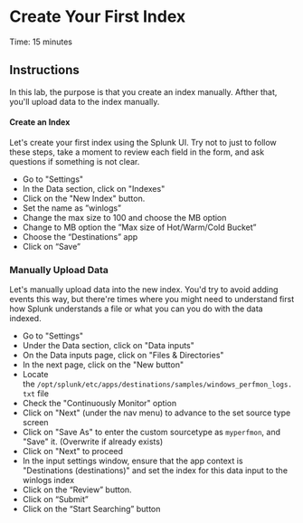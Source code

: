 # Create Your First Index
Time: 15 minutes

## Instructions
In this lab, the purpose is that you create an index manually. Afther that, you'll upload data to the index manually.

#### Create an Index
Let's create your first index using the Splunk UI. Try not to just to follow these steps, take a moment to review each field in the form, and ask questions if something is not clear.

- Go to "Settings"
- In the Data section, click on "Indexes"
- Click on the "New Index" button. 
- Set the name as ”winlogs”
- Change the max size to 100 and choose the MB option
- Change to MB option the ”Max size of Hot/Warm/Cold Bucket”
- Choose the “Destinations” app
- Click on “Save”

### Manually Upload Data
Let's manually upload data into the new index. You'd try to avoid adding events this way, but there're times where you might need to understand first how Splunk understands a file or what you can you do with the data indexed.

- Go to "Settings"
- Under the Data section, click on "Data inputs"
- On the Data inputs page, click on "Files & Directories"
- In the next page, click on the "New button"
- Locate the `/opt/splunk/etc/apps/destinations/samples/windows_perfmon_logs.txt` file
- Check the "Continuously Monitor" option
- Click on "Next" (under the nav menu) to advance to the set source type screen
- Click on "Save As" to enter the custom sourcetype as `myperfmon`, and "Save" it. (Overwrite if already exists)
- Click on "Next" to proceed 
- In the input settings window, ensure that the app context is "Destinations (destinations)" and set the index for this data input to the winlogs index
- Click on the “Review” button. 
- Click on “Submit”
- Click on the “Start Searching” button 
